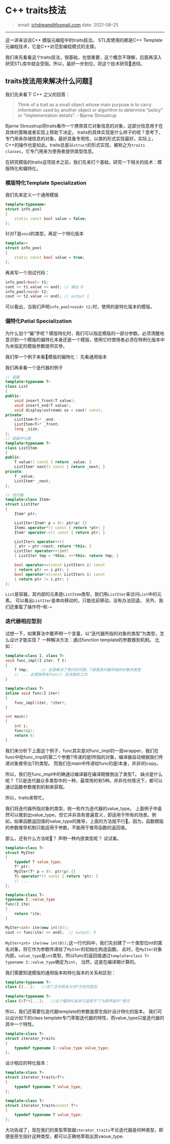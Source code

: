 # C++ traits技法

> email: ichdream@foxmail.com
> date: 2021-08-25

---

这一讲来谈谈C++ 模版元编程中的traits技法。
STL库使用的都是C++ Template元编程技术，它是C++对范型编程模式的支撑。

我们来先看看这个traits技法，很基础，也很重要，这个概念不理解，后面再深入研究STL库中就会受阻。所以，最好一步到位，将这个技术研究🧐透彻。

## traits技法用来解决什么问题🤔

我们先来看下 C++ 之父的回答：

> Think of a trait as a small object whose main purpose is to carry information used by another object or algorithm to determine “policy” or “implementation details”. - Bjarne Stroustrup

Bjarne Stroustrup将traits看作一个携带其它对象信息的对象，这部分信息用于在具体的策略或者实现上帮助下决定。
traits的具体实现是什么样子的呢？思考下，专门用来存储信息的对象，最好具备专用性，以类的形式实现最好。实际上，C++的操作也是如此。traits总是以```struct```的形式实现，被称之为```traits classes```，它专门用来为使用者提供类型信息。

在研究模版的traits这项技术之前，我们先来打个基础，研究一下相关的技术：模版特化和偏特化。

### 模版特化Template Specialization
我们先来定义一个通用模版
```cpp
template<typename>
struct info_pool 
{
    static const bool value = false;
};
```

针对T是```void```的类型，再定一个特化版本
```cpp
template<>
struct info_pool
{
    static const bool value = true;
};
```

再来写一个测试代码：

```cpp
info_pool<bool> t1;
cont << t1.value << endl; // 输出 0
info_pool<void> t2;
cout << t2.value << endl; // output 1
```

可以看出，当我们声明```info_pool<void> t2;```时，使用的是特化版本的模版。

### 偏特化Patial Specialization

为什么加个“偏”字呢？模版特化时，我们可以指定模版的一部分参数。必须清醒地意识到一个模版的偏特化本身还是一个模版，使用它时使用者必须在特例化版本中为未指定的模版参数提供实参。

我们举一个例子来看👀模版的偏特化：
先看通用版本

我们再来看一个迭代器的例子

```cpp
// 容器
template<typename T>
class List
{
public:
    void insert_front(T value);
    void insert_end(T value);
    void display(ostream& os = cout) const;
private:
    ListItem<T>* _end;
    ListItem<T>* _front;
    long _size;
};
// 容器中元素
template<typename T>
class ListItem
{
public:
    T value() const { return _value; }
    ListItem* next() const { return _next; }
private:
    T _value;
    ListItem* _next;
};

// 迭代器
template<class Item>
struct ListIter
{
    Item* ptr;

    ListIter(Item* p = 0): ptr(p) {}
    Item& operator*() const { return *ptr; }
    Item* operator->() const { return ptr; }

    ListIter& operator++()
    { ptr = ptr->next; return *this; }
    ListIter operator++(int)
    { ListIter tmp = *this; ++*this; return tmp; }

    bool operator==(const ListIter& i) const
    { return ptr == i.ptr; }
    bool operator!=(const ListIter& i) const
    { return ptr != i.ptr; }
};
```

```List```是容器，其内部的元素是```ListItem```类型，我们用```ListIter```来访问```List```中的元素。
可以看出```ListIter```是单向移动的，只能往前移动，没有办法回退。
另外，我们还重载了操作符```*```和```->```

### 迭代器相应型别

试想一下，如果算法中要声明一个变量，以“迭代器所指的对象的类型”为类型，怎么设计才能实现？
一种解决方法：通过function template的参数推到机制。
比如：

```cpp
template<class I, class T>
void func_impl(I iter, T t)
{
    T tmp;      // 这里解决了我们的问题。T就是迭代器所指的对象的类型
    // ... 这里做原本func() 应该做的工作
}

template<class T>
inline void func(I iter)
{
    func_impl(iter, *iter);
}

int main()
{
    int i;
    func(&i);
    return 0;
}
```

我们来分析下上面这个例子，func其实是对func_impl的一层wrapper，我们在func中给func_impl的第二个参数T传递的是I所指的对象，编译器自动根据我们传递对象推导出T的类型。
而我们在main中传递给func的是i本身，并非i的copy。

所以，我们在func_impl中的确通过编译器在编译期推倒出了类型T。
缺点是什么呢？
T只是迭代器众多类型中的一种，最常用的有5种。并非任何情况下，都可以通过函数参数推到机制来获取。

所以，traits来帮忙。

我们将迭代器所指对象的类型，统一称作为迭代器的value_type。
上面例子中虽然可以推到出value_type，但它并非具有普遍意义，即适用于所有的场景。例如，如果函数返回值的value_type的推导，上面的方法就不行🙅。因为，函数模版的参数推导机制只能适用于参数，不能用于推导函数的返回值。

那么，还有什么方法呢🤔？
声明一种内嵌类型呢？
试试看。

```cpp
template<class T>
struct MyIter
{
    typedef T value_type;
    T* ptr;
    MyIter(T* p = 0): ptr(p) {}
    T& operator*() const { return *ptr; }
    // ...
};

template<class T>
typename I::value_type
func(I ite)
{ 
    return *ite; 
}

MyIter<int> ite(new int(8));
cout << func(ite) << endl;  // output: 8
```

```MyIter<int> ite(new int(8));```这一行代码中，我们先创建了一个类型位int的匿名对象，将它作为参数传递给了```MyIter```的初始化构造函数。
此时，在```MyIter```对象内部，```value_type```是```int```类型，所以func的返回值通过```template<class T> typename I::value_type```确定为```int```，
当然，这是在编译期计算的。


我们需要知道模版的通用版本和特化版本的关系和区别：

```cpp
template<typename T>
class C{...};	//这个泛华版本允许T为任何型别
 
template<typename T>	
class C<T*>{...};	//这个偏特化版本只适用于"T为原声指针"情况
```

所以，我们还需要位迭代器template的参数是原生指针设计特化的版本。
我们可以设计如下的class template专门萃取迭代器的特性，而value_type只是迭代器的其中一个特性。

```cpp
template<class T>
struct iterator_traits
{
    typedef typename I::value_type value_type;
};
```

设计相应的特化版本：

```cpp
template<class T>
struct iterator_traits<T*>
{
    typedef typename T value_type;
};

template<class T>
struct iterator_traits<const T*>
{
    typedef typename T value_type;
};
```

大功告成了，现在我们的类型萃取器```iterator_traits```不论迭代器是何种类型，即便是原生指针这种类型，都可以正确地萃取出其vaoue_type.

